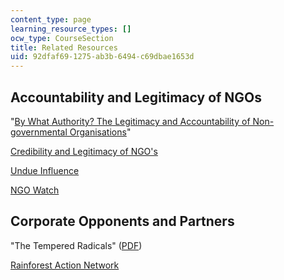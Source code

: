 ```yaml
---
content_type: page
learning_resource_types: []
ocw_type: CourseSection
title: Related Resources
uid: 92dfaf69-1275-ab3b-6494-c69dbae1653d
---
```


Accountability and Legitimacy of NGOs
-------------------------------------

"[By What Authority? The Legitimacy and Accountability of Non-governmental Organisations](http://www.jha.ac/articles/a082.htm)"

[Credibility and Legitimacy of NGO's](http://www.globalpolicy.org/ngos/credib/index.htm)

[Undue Influence](http://www.undueinfluence.com/)

[NGO Watch](https://en.wikipedia.org/wiki/NGOWatch)

Corporate Opponents and Partners
--------------------------------

"The Tempered Radicals" ([PDF](https://ssir.org/pdf/2004FA_feature_meyerson.pdf?q=tempered))

[Rainforest Action Network](http://www.ran.org/)